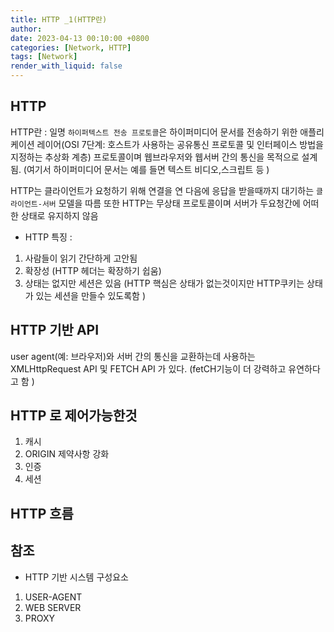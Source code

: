 ```yaml
---
title: HTTP _1(HTTP란)
author: 
date: 2023-04-13 00:10:00 +0800
categories: [Network, HTTP]
tags: [Network]
render_with_liquid: false
---
```




## HTTP

 HTTP란 : 
 일명 `하이퍼텍스트 전송 프로토콜`은 하이퍼미디어 문서를 전송하기 위한 애플리케이션 레이어(OSI 7단계: 호스트가 사용하는 공유통신 프로토콜 및 인터페이스 방법을 지정하는 추상화 계층) 프로토콜이며 웹브라우저와 웹서버 간의 통신을 목적으로 설계됨.
 (여기서 하이퍼미디어 문서는 예를 들면 텍스트 비디오,스크립트 등 )
 
HTTP는 클라이언트가 요청하기 위해 연결을 연 다음에 응답을 받을때까지 대기하는 `클라이언트-서버` 모델을 따름
또한 HTTP는 무상태 프로토콜이며 서버가 두요청간에 어떠한 상태로 유지하지 않음 

- HTTP 특징 :
1. 사람들이 읽기 간단하게 고안됨
2. 확장성 (HTTP 헤더는 확장하기 쉽움)
3. 상태는 없지만 세션은 있음 (HTTP 핵심은 상태가 없는것이지만 HTTP쿠키는 상태가 있는 세션을 만들수 있도록함 )


## HTTP 기반 API
user agent(예: 브라우저)와 서버 간의 통신을 교환하는데 사용하는 XMLHttpRequest API 및 FETCH API 가 있다. (fetCH기능이 더 강력하고 유연하다고 함 )

## HTTP 로 제어가능한것
1. 캐시
2. ORIGIN 제약사항 강화
3. 인증
4. 세션

## HTTP 흐름


## 참조
- HTTP 기반 시스템 구성요소 
1. USER-AGENT
2. WEB SERVER
3. PROXY

